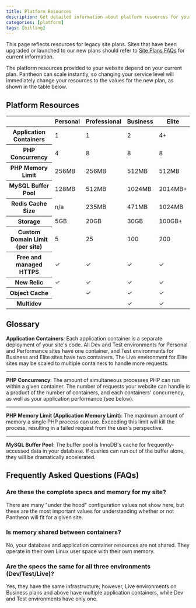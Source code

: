 ```yaml
---
title: Platform Resources
description: Get detailed information about platform resources for your Drupal or WordPress site.
categories: [platform]
tags: [billing]
---
```


This page reflects resources for legacy site plans. Sites that have been upgraded or launched to our new plans should refer to [Site Plans FAQs](/site-plans-faq/) for current information.

The platform resources provided to your website depend on your current plan. Pantheon can scale instantly, so changing your service level will immediately change your resources to the values for the new plan, as shown in the table below.

## Platform Resources

<table class="table table-condensed table-bordered">
    <thead class="thead-inverse">
      <tr>
        <th scope="row" class="thead-inverse"></th>
        <th>Personal</th>
        <th>Professional</th>
        <th>Business</th>
        <th>Elite</th>
      </tr>
    </thead>
    <tbody>
      <tr>
        <th scope="row" class="thead-inverse">Application Containers</th>
        <td>1</td>
        <td>1</td>
        <td>2</td>
        <td>4+</td>
      </tr>
      <tr>
        <th scope="row" class="thead-inverse">PHP Concurrency</th>
        <td>4</td>
        <td>8</td>
        <td>8</td>
        <td>8</td>
      </tr>
      <tr>
        <th scope="row" class="thead-inverse">PHP Memory Limit</th>
        <td>256MB</td>
        <td>256MB</td>
        <td>512MB</td>
        <td>512MB<Popover content="Up to 1024MB is available for certain Elite plans. <a href='https://pantheon.io/pantheon-elite-plans'>Learn more about Pantheon Elite Plans</a> and contact Sales for information about plans with custom resources."/></td>
      </tr>
      <tr>
        <th scope="row" class="thead-inverse">MySQL Buffer Pool</th>
        <td>128MB</td>
        <td>512MB</td>
        <td>1024MB</td>
        <td>2014MB+</td>
      </tr>
      <tr>
        <th scope="row" class="thead-inverse">Redis Cache Size</th>
        <td>n/a</td>
        <td>235MB</td>
        <td>471MB</td>
        <td>1024MB</td>
      </tr>
      <tr>
        <th scope="row" class="thead-inverse">Storage</th>
        <td>5GB</td>
        <td>20GB</td>
        <td>30GB</td>
        <td>100GB+</td>
      </tr>
      <tr>
        <th scope="row" class="thead-inverse">Custom Domain Limit (per site) <Popover content="For details, see <a href='https://pantheon.io/docs/domains/#custom-domains'>Domains and Redirects</a>." /></th>
        <td>5</td>
        <td>25</td>
        <td>100</td>
        <td>200</td>
      </tr>
      <tr>
        <th scope="row" class="thead-inverse">Free and managed HTTPS <Popover content="For details, see <a href='https://pantheon.io/docs/https/'>HTTPS on Pantheon's Global CDN</a>." /></th>
        <td>✓</td>
        <td>✓</td>
        <td>✓</td>
        <td>✓</td>
      </tr>
      <tr>
        <th scope="row" class="thead-inverse">New Relic <Popover content="For details, see <a href='https://pantheon.io/docs/new-relic/'>New Relic APM Pro</a>." /></th>
        <td>✓</td>
        <td>✓</td>
        <td>✓</td>
        <td>✓</td>
      </tr>
      <tr>
        <th scope="row" class="thead-inverse">Object Cache <Popover content="For details, see <a href='https://pantheon.io/docs/object-cache/'>Object Cache (formerly Redis) for Drupal or WordPress</a>." /></th>
        <td></td>
        <td>✓</td>
        <td>✓</td>
        <td>✓</td>
      </tr>
      <tr>
      <th scope="row" class="thead-inverse">Multidev <Popover content="All sites associated with an organization have access to <a href='https://pantheon.io/docs/multidev/'>Multidev</a>, regardless of plan." /></th>
        <td></td>
        <td></td>
        <td>✓</td>
        <td>✓</td>
      </tr>
    </tbody>
</table>

## Glossary

**Application Containers**: Each application container is a separate deployment of your site's code. All Dev and Test environments for Personal and Performance sites have one container, and Test environments for Business and Elite sites have two containers. The Live environment for Elite sites may be scaled to multiple containers to handle more requests.

<hr />

**PHP Concurrency**: The amount of simultaneous processes PHP can run within a given container. The number of requests your website can handle is a product of the number of containers, and each containers' concurrency, as well as your application performance (see below).

<hr />

**PHP Memory Limit (Application Memory Limit)**: The maximum amount of memory a single PHP process can use. Exceeding this limit will kill the process, resulting in a failed request from the user's perspective.

<hr />

**MySQL Buffer Pool**: The buffer pool is InnoDB's cache for frequently-accessed data in your database. If queries can run out of the buffer alone, they will be dramatically accelerated.

## Frequently Asked Questions (FAQs)

### Are these the complete specs and memory for my site?
There are many "under the hood" configuration values not show here, but these are the most important values for understanding whether or not Pantheon will fit for a given site.

### Is memory shared between containers?
No, your database and application container resources are not shared. They operate in their own Linux user space with their own memory.

### Are the specs the same for all three environments (Dev/Test/Live)?
Yes, they have the same infrastructure; however, Live environments on Business plans and above have multiple application containers, while Dev and Test environments have only one.
